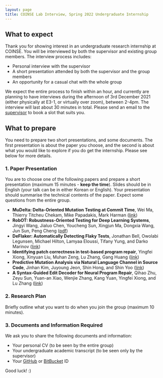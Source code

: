 ```yaml
---
layout: page
title: COINSE Lab Interview, Spring 2022 Undergraduate Internship
---
```


## What to expect

Thank you for showing interest in an undergraduate research internship at COINSE. You will be interviewed by both the supervisor and existing group members. The interview process includes:

- Personal interview with the supervisor
- A short presentation attended by both the supervisor and the group members
- An opportunity for a casual chat with the whole group

We expect the entire process to finish within an hour, and currently are planning to have interviews during the afternoon of 3rd December 2021 (either physically at E3-1, or virtually over zoom), between 2-4pm. The interview will last about 30 minutes in total. Please send an email to the [supervisor](mailto:shin.yoo@kaist.ac.kr) to book a slot that suits you. 

## What to prepare

You need to prepare two short presentations, and some documents. The first presentation is about the paper you choose, and the second is about what you would like to explore if you do get the internship. Please see below for more details.

### 1. Paper Presentation

You are to choose one of the following papers and prepare a short presentation (maximum 15 minutes - **keep the time**). Slides should be in English (your talk can be in either Korean or English). Your presentation should summarise the technical contents of the paper. Expect some questions from the entire group.

- **MuDelta: Delta-Oriented Mutation Testing at Commit Time**, Wei Ma, Thierry Titcheu Chekam, Mike Papadakis, Mark Harman ([link](https://ieeexplore.ieee.org/abstract/document/9402071/authors#authors))
- **RobOT: Robustness-Oriented Testing for Deep Learning Systems**, Jingyi Wang, Jialuo Chen, Youcheng Sun, Xingjun Ma, Dongxia Wang, Jun Sun, Peng Cheng ([pdf](https://arxiv.org/pdf/2102.05913))
- **DeFlaker: Automatically Detecting Flaky Tests**, Jonathan Bell, Owolabi Legunsen, Michael Hilton, Lamyaa Eloussi, Tifany Yung, and Darko Marinov ([link](https://www.cs.cornell.edu/~legunsen/pubs/BellETAL18DeFlaker.pdf))
- **Identifying patch correctness in test-based program repair**, Yingfei Xiong, Xinyuan Liu, Muhan Zeng, Lu Zhang, Gang Huang ([link](https://dl.acm.org/doi/10.1145/3180155.3180182))
- **Predictive Mutation Analysis via Natural Language Channel in Source Code**, Jinhan Kim, Juyoung Jeon, Shin Hong, and Shin Yoo ([link](https://arxiv.org/abs/2104.10865)) 
- **A Syntax-Guided Edit Decoder for Neural Program Repair**, Qihao Zhu, Zeyu Sun, Yuan-an Xiao, Wenjie Zhang, Kang Yuan, Yingfei Xiong, and Lu Zhang ([link](https://xiongyingfei.github.io/papers/FSE21b.pdf))

 
    
### 2. Research Plan

Briefly outline what you want to do when you join the group (maximum 10 minutes).

### 3. Documents and Information Required

We ask you to share the following documents and information:

- Your personal CV (to be seen by the entire group)
- Your undergraduate academic transcript (to be seen only by the supervisor)
- Your [GitHub](https://github.com) or [BitBucket](https://bitbucket.org) ID

Good luck! :)
